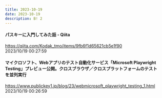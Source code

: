 ```yaml
---
title: 2023-10-19
date: 2023-10-19
description: B! 2
---
```


#### パスキーに入門してみた話 - Qiita
https://qiita.com/Kodak_tmo/items/9fb6f1d65621cb5e1f90<br>
2023/10/19 00:27:59<br>


#### マイクロソフト、Webアプリのテスト自動化サービス「Microsoft Playwright Testing」プレビュー公開。クロスブラウザ／クロスプラットフォームのテストを並列実行
https://www.publickey1.jp/blog/23/webmicrosoft_playwright_testing_1.html<br>
2023/10/19 00:26:59<br>


